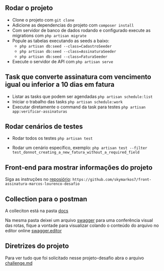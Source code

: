 ## Rodar o projeto
- Clone o projeto com `git clone`  
- Adicione as dependencias do projeto com `composer install`
- Com servidor de banco de dados rodando e configurado execute as migrations com `php artisan migrate`
- Popule as tabelas executando as seeds a baixo:
    - `php artisan db:seed --class=CadastroSeeder`
    - `php artisan db:seed --class=AssinaturaSeeder`
    - `php artisan db:seed --class=FaturaSeeder`
- Execute o servidor de API com `php artisan serve`   

## Task que converte assinatura com vencimento igual ou inferior a 10 dias em fatura
- Listar as tasks que podem ser agendadas `php artisan schedule:list`
- Iniciar o trabalho das tasks `php artisan schedule:work`
- Executar diretamente o command da task para testes `php artisan app:verificar-assinaturas`

## Rodar cenários de testes
 - Rodar todos os testes `php artisan test`

 - Rodar um cenário específico, exemplo: `php artisan test --filter test_donnot_creating_a_new_fatura_without_a_required_field`

## Front-end para mostrar informações do projeto
Siga as instruções no [reposiório](https://github.com/skymarkos7/front-assinatura-marcos-lourenco-desafio): `https://github.com/skymarkos7/front-assinatura-marcos-lourenco-desafio`

## Collection para o postman
A colleciton está na pasta [docs](docs\desafio-api-de-assinaturas-jobs-assincrôno.postman_collection.json)

Na mesma pasta deixei um arquivo [swagger](docs\swagger.yaml) para uma conferência visual das rotas, fique a vontade para visualizar colando o conteúdo do arquivo no editor online [swagger.editor](https://editor.swagger.io/)


## Diretrizes do projeto
 Para ver tudo que foi solicitado nesse projeto-desafio abra o arquivo [challenge.md](resources\Docs\challenge.md)
